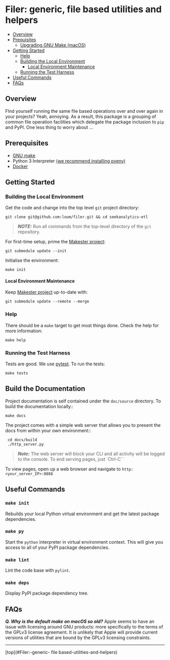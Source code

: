 # Filer: generic, file based utilities and helpers
- [Overview](#Overview)
- [Prequisites](#Prerequisites)
  - [Upgrading GNU Make (macOS)](#Upgrading-GNU-Make-(macOS))
- [Getting Started](#Getting-Started)
  - [Help](#Help)
  - [Building the Local Environment](#Building-the-Local-Environment)
    - [Local Environment Maintenance](#Local-Environment-Maintenance)
  - [Running the Test Harness](#Running-the-Test-Harness)
- [Useful Commands](#Useful-Commands)
- [FAQs](#FAQs)

## Overview
FInd yourself running the same file based operations over and over again in your projects?  Yeah, annoying.  As a result, this package is a grouping of common file operation facilities which delegate the package inclusion to `pip` and PyPI.  One less thing to worry about ...

## Prerequisites
- [GNU make](https://www.gnu.org/software/make/manual/make.html)
- Python 3 Interpreter [(we recommend installing pyenv)](https://github.com/pyenv/pyenv)
- [Docker](https://www.docker.com/)

## Getting Started

### Building the Local Environment
Get the code and change into the top level `git` project directory:
```
git clone git@github.com:loum/filer.git && cd seekanalytics-etl
```
> **_NOTE:_** Run all commands from the top-level directory of the `git` repository.

For first-time setup, prime the [Makester project](https://github.com/loum/makester.git):
```
git submodule update --init
```
Initialise the environment:
```
make init
```
#### Local Environment Maintenance
Keep [Makester project](https://github.com/loum/makester.git) up-to-date with:
```
git submodule update --remote --merge
```
### Help
There should be a `make` target to get most things done.  Check the help for more information:
```
make help
```
### Running the Test Harness
Tests are good.  We use [pytest](https://docs.pytest.org/en/6.2.x/).  To run the tests:
```
make tests
```
## Build the Documentation
Project documentation is self contained under the ``doc/source`` directory.  To build the documentation locally::
```
make docs
```
The project comes with a simple web server that allows you to present the docs from within your own environment::
```
 cd docs/build
 ./http_server.py
```    
> **_Note:_** The web server will block your CLI and all activity will be logged to the console.  To end serving pages, just `Ctrl-C``
    
To view pages, open up a web browser and navigate to `http:<your_server_IP>:8888`

## Useful Commands
### `make init`
Rebuilds your local Python virtual environment and get the latest package dependencies.

### `make py`
Start the `python` interpreter in virtual environment context.  This will give you access to all of your PyPI package dependencies.

### `make lint`
Lint the code base with `pylint`.

### `make deps`
Display PyPI package dependency tree.

## FAQs
***Q. Why is the default make on macOS so old?***
Apple seems to have an issue with licensing around GNU products: more specifically to the terms of the GPLv3 license agreement. It is unlikely that Apple will provide current versions of utilities that are bound by the GPLv3 licensing constraints.

---
[top](#Filer:-generic- file based-utilities-and-helpers)
